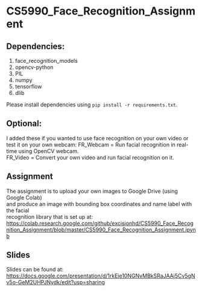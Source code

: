# CS5990_Face_Recognition_Assignment
## Dependencies:
1. face_recognition_models
2. opencv-python
3. PIL
4. numpy
5. tensorflow
6. dlib

Please install dependencies using `pip install -r requirements.txt`.

## Optional:
I added these if you wanted to use face recognition on your own video or test
it on your own webcam:
FR_Webcam = Run facial recognition in real-time using OpenCV webcam.  
FR_Video = Convert your own video and run facial recognition on it.

## Assignment
The assignment is to upload your own images to Google Drive (using Google Colab)  
and produce an image with bounding box coordinates and name label with the facial  
recognition library that is set up at:  
https://colab.research.google.com/github/excisionhd/CS5990_Face_Recognition_Assignment/blob/master/CS5990_Face_Recognition_Assignment.ipynb

## Slides
Slides can be found at:  
https://docs.google.com/presentation/d/1rkEie10NGNvMBkSRaJAAj5Cv5gNv5o-GeM2UHPJNydk/edit?usp=sharing

